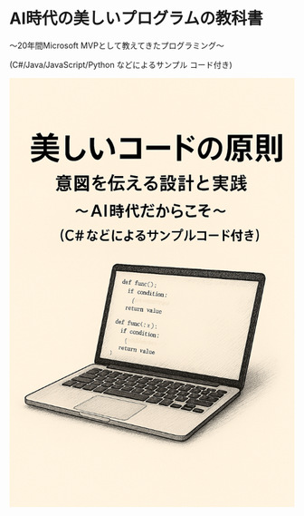 # AI時代の美しいプログラムの教科書
〜20年間Microsoft MVPとして教えてきたプログラミング〜

(C#/Java/JavaScript/Python などによるサンプル コード付き)

![AI時代の美しいプログラムの教科書 〜20年間Microsoft MVPとして教えてきたプログラミング〜](Images/cover.png)
